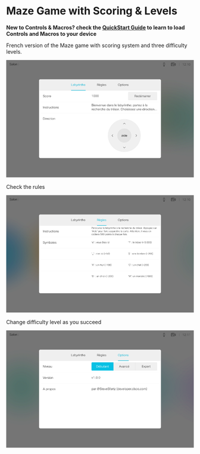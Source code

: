# Maze Game with Scoring & Levels

**New to Controls & Macros? check the [QuickStart Guide](../../docs/QuickStart.md) to learn to load Controls and Macros to your device**


French version of the Maze game with scoring system and three difficulty levels.

![](./game.png)


Check the rules

![](./rules.png)


Change difficulty level as you succeed

![](./options.png)
